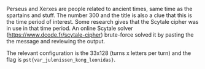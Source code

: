 Perseus and Xerxes are people related to ancient times, same time as the spartains 
and stuff. The number 300 and the title is also a clue that this is the time 
period of interest. Some research gives that the Scytale cipher was in use in
that time period. An online Scytale solver (https://www.dcode.fr/scytale-cipher)
brute-force solved it by pasting the the message and reviewing the output.

The relevant configuration is the 33x128 (turns x letters per turn) and the flag
is `pst{var_julenissen_kong_leonidas}`.

